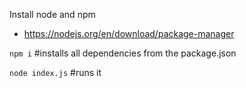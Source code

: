 Install node and npm
- https://nodejs.org/en/download/package-manager

```npm i``` #installs all dependencies from the package.json

```node index.js``` #runs it